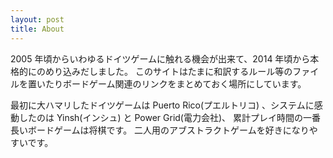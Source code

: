 ```yaml
---
layout: post
title: About
---
```


2005 年頃からいわゆるドイツゲームに触れる機会が出来て、2014 年頃から本格的にのめり込みだしました。
このサイトはたまに和訳するルール等のファイルを置いたりボードゲーム関連のリンクをまとめておく場所にしています。

最初に大ハマリしたドイツゲームは Puerto Rico(プエルトリコ) 、システムに感動したのは Yinsh(インシュ) と Power Grid(電力会社)、 累計プレイ時間の一番長いボードゲームは将棋です。
二人用のアブストラクトゲームを好きになりやすいです。
